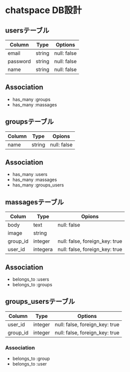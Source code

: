 # chatspace DB設計
## usersテーブル
|Column|Type|Options|
|------|----|-------|
|email|string|null: false|
|password|string|null: false|
|name|string|null: false|
## Association
- has_many :groups
- has_many :massages

## groupsテーブル
|Column|Type|Opions|
|------|----|------|
|name|string|null: false|
## Association
- has_many :users
- has_many :massages
- has_many :groups_users

## massagesテーブル
|Colum|Type|Opions|
|-----|----|------|
|body|text|null: false|
|image|string||
|group_id|integer|null: false, foreign_key: true|
|user_id|integera|null: false, foreign_key: true|
## Association
- belongs_to :users
- belongs_to :groups

## groups_usersテーブル
|Column|Type|Options|
|------|----|-------|
|user_id|integer|null: false, foreign_key: true|
|group_id|integer|null: false, foreign_key: true|
### Association
- belongs_to :group
- belongs_to :user

